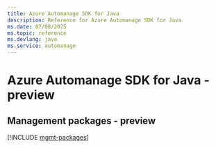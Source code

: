 ```yaml
---
title: Azure Automanage SDK for Java
description: Reference for Azure Automanage SDK for Java
ms.date: 07/08/2025
ms.topic: reference
ms.devlang: java
ms.service: automanage
---
```

# Azure Automanage SDK for Java - preview

## Management packages - preview
[!INCLUDE [mgmt-packages](automanage-mgmt-index.md)]